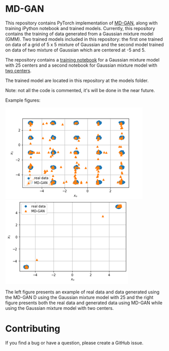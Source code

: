 # MD-GAN

This repository contains PyTorch implementation of [MD-GAN](http://openaccess.thecvf.com/content_CVPR_2019/papers/Eghbal-zadeh_Mixture_Density_Generative_Adversarial_Networks_CVPR_2019_paper.pdf), along with training iPython notebook and trained models. Currently, this repository contains the training of data generated from a Gaussian mixture model (GMM). Two trained models included in this repository: the first one trained on data of a grid of 5 x 5 mixture of Gaussian and the second model trained on data of two mixture of Gaussian which are centered at -5 and 5.
  

The repository contains a [training notebook](examples/training_md_gan_25_gaussions.ipynb) for a Gaussian mixture model with 25 centers and a second notebook for Gaussian mixture model with [two centers](examples/training_md_gan_two_gaussions.ipynb).

The trained model are located in this repository at the models folder.

Note: not all the code is commented, it's will be done in the near future.

Example figures: 

![VideoBlocks](images/gmm_25.png) ![VideoBlocks](images/gmm_2.png)

The left figure presents an example of real data and data generated using the MD-GAN D using the Gaussian mixture model with 25 and the right figure presents both the real data and generated data using MD-GAN while using the Gaussian mixture model with two centers.   
# Contributing
If you find a bug or have a question, please create a GitHub issue.
